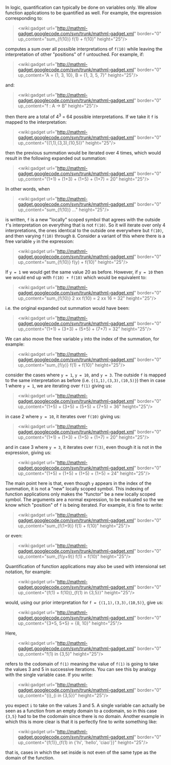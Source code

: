 In logic, quantification can typically be done on variables only. We allow function applications to be quantified as well. For example, the expression corresponding to:
> <wiki:gadget url="http://mathml-gadget.googlecode.com/svn/trunk/mathml-gadget.xml" border="0" up\_content="sum\_{f(10)} f(1) + f(10)" height="25"/>

computes a sum over all possible interpretations of `f(10)` while leaving the interpretation of other "positions" of `f` untouched. For example, if:
> <wiki:gadget url="http://mathml-gadget.googlecode.com/svn/trunk/mathml-gadget.xml" border="0" up\_content="A = {1, 3, 10}, B = {1, 3, 5, 7}" height="25"/>

and:
> <wiki:gadget url="http://mathml-gadget.googlecode.com/svn/trunk/mathml-gadget.xml" border="0" up\_content="f : A -> B" height="25"/>

then there are a total of 4<sup>3</sup> = 64 possible interpretations. If we take it `f` is mapped to the interpretation:
> <wiki:gadget url="http://mathml-gadget.googlecode.com/svn/trunk/mathml-gadget.xml" border="0" up\_content="{(1,1),(3,3),(10,5)}" height="25"/>

then the previous summation would be iterated over 4 times, which would result in the following expanded out summation:
> <wiki:gadget url="http://mathml-gadget.googlecode.com/svn/trunk/mathml-gadget.xml" border="0" up\_content="(1+1) + (1+3) + (1+5) + (1+7) = 20" height="25"/>

In other words, when
> <wiki:gadget url="http://mathml-gadget.googlecode.com/svn/trunk/mathml-gadget.xml" border="0" up\_content="sum\_{f(10)} ..." height="25"/>

is written, `f` is a new "locally" scoped symbol that agrees with the outside `f`'s interpretation on everything that is not `f(10)`. So it will iterate over only 4 interpretations, the ones identical to the outside one everywhere but `f(10)`, and then varying `f(10)` through `B`. Consider a variant of this where there is a free variable `y` in the expression:
> <wiki:gadget url="http://mathml-gadget.googlecode.com/svn/trunk/mathml-gadget.xml" border="0" up\_content="sum\_{f(10)} f(y) + f(10)" height="25"/>

If `y = 1` we would get the same value 20 as before. However, if `y = 10` then we would end up with `f(10) + f(10)` which would be equivalent to:
> <wiki:gadget url="http://mathml-gadget.googlecode.com/svn/trunk/mathml-gadget.xml" border="0" up\_content="sum\_{f(10)} 2 xx f(10) = 2 xx 16 = 32" height="25"/>

i.e. the original expanded out summation would have been:
> <wiki:gadget url="http://mathml-gadget.googlecode.com/svn/trunk/mathml-gadget.xml" border="0" up\_content="(1+1) + (3+3) + (5+5) + (7+7) = 32" height="25"/>

We can also move the free variable `y` into the index of the summation, for example:
> <wiki:gadget url="http://mathml-gadget.googlecode.com/svn/trunk/mathml-gadget.xml" border="0" up\_content="sum\_{f(y)} f(1) + f(10)" height="25"/>

consider the cases where `y = 1`, `y = 10`, and `y = 3`. The outside `f` is mapped to the same interpretation as before (i.e. `{(1,1),(3,3),(10,5)}`) then in case 1 where `y = 1`, we are iterating over `f(1)` giving us:
> <wiki:gadget url="http://mathml-gadget.googlecode.com/svn/trunk/mathml-gadget.xml" border="0" up\_content="(1+5) + (3+5) + (5+5) + (7+5) = 36" height="25"/>

in case 2 where `y = 10`, it iterates over `f(10)` giving us:
> <wiki:gadget url="http://mathml-gadget.googlecode.com/svn/trunk/mathml-gadget.xml" border="0" up\_content="(1+1) + (1+3) + (1+5) + (1+7) = 20" height="25"/>

and in case 3 where `y = 3`, it iterates over `f(3)`, even though it is not in the expression, giving us:
> <wiki:gadget url="http://mathml-gadget.googlecode.com/svn/trunk/mathml-gadget.xml" border="0" up\_content="(1+5) + (1+5) + (1+5) + (1+5) = 24" height="25"/>

The main point here is that, even though `y` appears in the index of the summation, it is not a "new" locally scoped symbol. This indexing of function applications only makes the "functor" be a new locally scoped symbol. The arguments are a normal expression, to be evaluated so the we know which "position" of `f` is being iterated. For example, it is fine to write:
> <wiki:gadget url="http://mathml-gadget.googlecode.com/svn/trunk/mathml-gadget.xml" border="0" up\_content="sum\_{f(1+9)} f(1) + f(10)" height="25"/>

or even:
> <wiki:gadget url="http://mathml-gadget.googlecode.com/svn/trunk/mathml-gadget.xml" border="0" up\_content="sum\_{f(y+9)} f(1) + f(10)" height="25"/>

Quantification of function applications may also be used with intensional set notation, for example:
> <wiki:gadget url="http://mathml-gadget.googlecode.com/svn/trunk/mathml-gadget.xml" border="0" up\_content="{f(1) + f(10)}\_{f(1) in {3,5}}" height="25"/>

would, using our prior interpretation for `f = {(1,1),(3,3),(10,5)}`, give us:
> <wiki:gadget url="http://mathml-gadget.googlecode.com/svn/trunk/mathml-gadget.xml" border="0" up\_content="{3+5, 5+5} = {8, 10}" height="25"/>

Here,
> <wiki:gadget url="http://mathml-gadget.googlecode.com/svn/trunk/mathml-gadget.xml" border="0" up\_content="f(1) in {3,5}" height="25"/>

refers to the codomain of `f(1)` meaning the value of `f(1)` is going to take the values 3 and 5 in successive iterations. You can see this by analogy with the single variable case. If you write:
> <wiki:gadget url="http://mathml-gadget.googlecode.com/svn/trunk/mathml-gadget.xml" border="0" up\_content="{i}\_{i in {3,5}}" height="25"/>

you expect `i` to take on the values 3 and 5. A single variable can actually be seen as a function from an empty domain to a codomain, so in this case `{3,5}` had to be the codomain since there is no domain. Another example in which this is more clear is that it is perfectly fine to write something like:
> <wiki:gadget url="http://mathml-gadget.googlecode.com/svn/trunk/mathml-gadget.xml" border="0" up\_content="{f(1)}\_{f(1) in {'hi', 'hello', 'ciao'}}" height="25"/>

that is, cases in which the set inside is not even of the same type as the domain of the function.